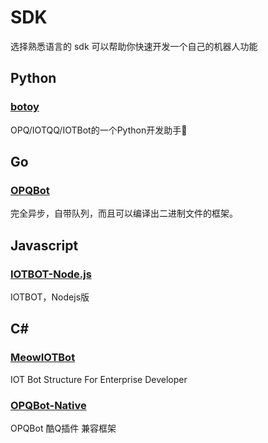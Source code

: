 
# SDK

选择熟悉语言的 sdk 可以帮助你快速开发一个自己的机器人功能

## Python

### [botoy](https://github.com/opq-osc/botoy)

OPQ/IOTQQ/IOTBot的一个Python开发助手🐌

## Go

### [OPQBot](https://github.com/opq-osc/OPQBot)

完全异步，自带队列，而且可以编译出二进制文件的框架。

## Javascript

### [IOTBOT-Node.js](https://github.com/opq-osc/IOTBOT-Node.js)

IOTBOT，Nodejs版

## C#

### [MeowIOTBot](https://github.com/DavidSciMeow/MeowIOTBot)

IOT Bot Structure For Enterprise Developer

### [OPQBot-Native](https://github.com/opq-osc/OPQBot-Native)

OPQBot 酷Q插件 兼容框架